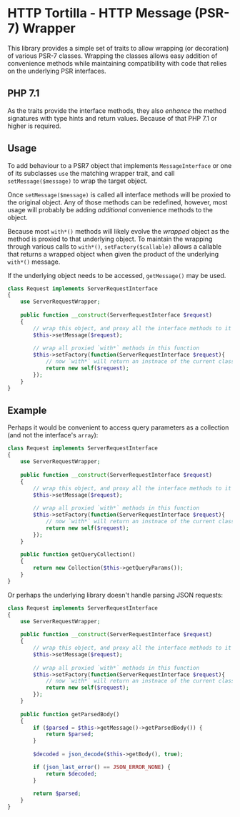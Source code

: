 HTTP Tortilla - HTTP Message (PSR-7) Wrapper
============================================

This library provides a simple set of traits to allow wrapping (or 
decoration) of various PSR-7 classes. Wrapping the classes allows easy
addition of convenience methods while maintaining compatibility with
code that relies on the underlying PSR interfaces.

PHP 7.1
-------
As the traits provide the interface methods, they also _enhance_ the
method signatures with type hints and return values. Because of that
PHP 7.1 or higher is required.

Usage
-----
To add behaviour to a PSR7 object that implements `MessageInterface` or
one of its subclasses `use` the matching wrapper trait, and call
`setMessage($message)` to wrap the target object.

Once `setMessage($message)` is called all interface methods will be
proxied to the original object. Any of those methods can be redefined,
however, most usage will probably be adding _additional_ convenience
methods to the object.

Because most `with*()` methods will likely evolve the _wrapped_ object
as the method is proxied to that underlying object. To maintain the
wrapping through various calls to `with*()`, `setFactory($callable)`
allows a callable that returns a wrapped object when given the product
of the underlying `with*()` message.

If the underlying object needs to be accessed, `getMessage()` may be
used.

```php
class Request implements ServerRequestInterface
{
    use ServerRequestWrapper;
    
    public function __construct(ServerRequestInterface $request) 
    {
        // wrap this object, and proxy all the interface methods to it
        $this->setMessage($request); 
        
        // wrap all proxied `with*` methods in this function 
        $this->setFactory(function(ServerRequestInterface $request){
            // now `with*` will return an instnace of the current class
            return new self($request); 
        });
    }
}
```

Example
-------
Perhaps it would be convenient to access query parameters as a
collection (and not the interface's `array`):

```php
class Request implements ServerRequestInterface
{
    use ServerRequestWrapper;
    
    public function __construct(ServerRequestInterface $request) 
    {
        // wrap this object, and proxy all the interface methods to it
        $this->setMessage($request); 
        
        // wrap all proxied `with*` methods in this function 
        $this->setFactory(function(ServerRequestInterface $request){
            // now `with*` will return an instnace of the current class
            return new self($request); 
        });
    }
    
    public function getQueryCollection()
    {
        return new Collection($this->getQueryParams());
    }
}
```

Or perhaps the underlying library doesn't handle parsing JSON requests:

```php
class Request implements ServerRequestInterface
{
    use ServerRequestWrapper;
    
    public function __construct(ServerRequestInterface $request) 
    {
        // wrap this object, and proxy all the interface methods to it
        $this->setMessage($request); 
        
        // wrap all proxied `with*` methods in this function 
        $this->setFactory(function(ServerRequestInterface $request){
            // now `with*` will return an instnace of the current class
            return new self($request); 
        });
    }
    
    public function getParsedBody()
    {
        if ($parsed = $this->getMessage()->getParsedBody()) {
            return $parsed;
        }
        
        $decoded = json_decode($this->getBody(), true);

        if (json_last_error() == JSON_ERROR_NONE) {
            return $decoded;
        }
        
        return $parsed;
    }
}
```